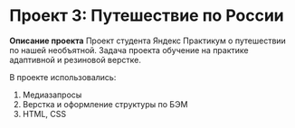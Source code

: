 # Проект 3: Путешествие по России

**Описание проекта** Проект студента Яндекс Практикум о путешествии по нашей необъятной. Задача проекта обучение на практике адаптивной и резиновой верстке.

В проекте использовались:
1. Медиазапросы
2. Верстка и оформление структуры по БЭМ
3. HTML, CSS